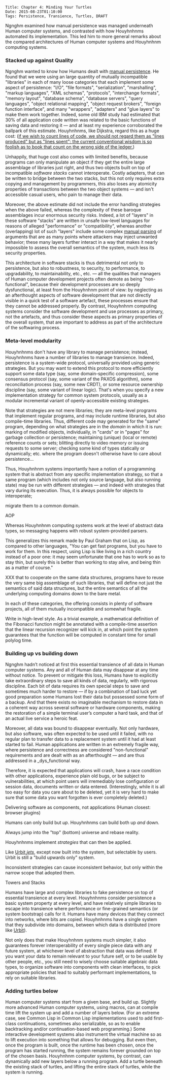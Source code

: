     Title: Chapter 4: Minding Your Turtles
    Date: 2015-08-23T01:10:00
    Tags: Persistence, Transience, Turtles, DRAFT


Ngnghm examined how manual persistence was managed underneath Human computer systems,
and contrasted with how Houyhnhnms automated its implementation.
This led him to more general remarks about the compared architectures of
Human computer systems and Houyhnhnm computing systems.

<!-- more -->

### Stacked up against Quality

Ngnghm wanted to know how Humans dealt with [manual persistence](/blog/2015/08/03/chapter-2-save-our-souls/).
He found that we were using an large quantity of mutually incompatible "libraries"
in each of many loose categories that each implement some aspect of persistence:
"I/O", "file formats", "serialization", "marshalling", "markup languages", "XML schemas", "protocols",
"interchange formats", "memory layout", "database schema", "database servers",
"query languages", "object relational mapping", "object request brokers", "foreign function interface",
and many "wrappers", "adapters" and "glue layers" to make them work together.
Indeed, some old IBM study had estimated that 30% of all application code written
was related to the basic functions of saving data and restoring it
— and at least my experience corroborated the ballpark of this estimate.
Houyhnhnms, like Dijkstra, regard this as a huge cost:
([if we wish to count lines of code, we should not regard them as "lines produced" but
as "lines spent": the current conventional wisdom is so foolish as to book that count on
the wrong side of the ledger.](https://www.cs.utexas.edu/~EWD/transcriptions/EWD10xx/EWD1036.html))

Unhappily, that huge cost also comes with limited benefits, because
programs can only manipulate an object if they get the entire large assemblage of libraries just right,
and thus two objects built on top of incompatible _software stacks_ cannot interoperate.
Costly adapters, that can be written to bridge between the two stacks,
but this not only requires extra copying and management by programmers,
this also loses any atomicity properties of transactions between the two object systems
— and isn't accessible casual users, who pain to manage their data.

Moreover, the above estimate did not include the error handling strategies when the above failed,
whereas the complexity of these baroque assemblages incur enormous security risks.
Indeed, a lot of "layers" in these software "stacks" are written in unsafe low-level languages
for reasons of alleged "performance" or "compatibility",
whereas another (overlapping) lot of such "layers" include some
complex [manual parsing](https://www.usenix.org/system/files/login/articles/login_aug15_02_bratus.pdf) of arguments
that are as many points where attackers may inject unwanted behavior;
these many layers further interact in a way that makes it nearly impossible to assess
the overall semantics of the system, much less its security properties.

This architecture in software stacks is thus detrimental not only to persistence,
but also to robustness, to security, to performance, to upgradability, to maintainability, etc., etc.
— all the qualities that managers of Human computer development projects often demote as being "non-functional",
because their development processes are so deeply dysfunctional,
at least from the Houyhnhnm point of view:
by neglecting as an afterthought aspects of software development
that are not directly visible in a quick test of a software artefact,
these processes ensure that they cannot be addressed properly.
By contrast, Houyhnhnm computing systems consider the software development and use processes as primary,
not the artefacts, and thus consider these aspects as primary properties of the overall system,
that are important to address as part of the architecture of the softwaring process.


### Meta-level modularity

Houyhnhnms don't have any library to manage persistence;
instead, Houyhnhnms have a number of libraries to manage transience.
Indeed, persistence is a system-wide protocol, universally provided using generic strategies.
But you may want to extend this protocol to more efficiently support
some data type (say, some domain-specific compression),
some consensus protocol (say, some variant of the PAXOS algorithm),
some reconciliation process (say, some new CRDT),
or some resource ownership discipline (say, some variant of linear logic).
That's when you specify a new implementation strategy for common system protocols,
usually as a modular incremental variant of openly-accessible existing strategies.

Note that strategies are not mere libraries;
they are meta-level programs that implement regular programs,
and may include runtime libraries, but also compile-time libraries.
Thus, different code may generated for the "same" program,
depending on what strategies are in the _domain_ in which it is run:
marking of modified objects, individually, in "cards" or in "pages"
for garbage collection or persistence;
maintaining (unique) (local or remote) reference counts or sets;
blitting directly to video memory or issuing requests to some server;
checking some kind of types statically or dynamically;
etc.
where the program doesn't otherwise have to care about persistence...

Thus, Houyhnhnm systems importantly have a notion of a programming system
that is abstract from any specific implementation strategy,
so that a same program (which includes not only source language, but also running state)
may be run with different strategies —
and indeed with strategies that vary during its execution.
Thus, it is always possible for objects to interoperate;

migrate them to a common domain.

AOP

Whereas Houyhnhnm computing systems work at the level of abstract data types,
so messaging happens with robust system-provided parsers.

This generalizes this remark made by Paul Graham that on Lisp, as compared to other languages,
"You can get fast programs, but you have to work for them.
In this respect, using Lisp is like living in a rich country instead of a poor one:
it may seem unfortunate that one has to work so as to stay thin, but surely this is better
than working to stay alive, and being thin as a matter of course."

XXX
that to cooperate on the same data structures,
programs have to reuse the very same big assemblage of such libraries,
that will define not just the semantics of said data structures,
but the entire semantics of all the underlying computing domains down to the bare metal.

In each of these categories, the offering consists in plenty of software projects,
all of them mutually incompatible and somewhat fragile.


Write in high-level style.
As a trivial example, a mathematical definition of the Fibonacci function
might be annotated with a compile-time assertion that the linear recursion recognizer will kick in,
at which point the system guarantees that the function will be computed
in constant time for small  polylog time.




### Building up vs building down

Ngnghm hadn’t noticed at first this essential transience of all data in Human computer systems.
Any and all of Human data may disappear at any time without notice.
To prevent or mitigate this loss, Humans have to explicitly take extraordinary steps
to save all kinds of data, regularly, with rigorous discipline.
Each bit of data requires its own special steps to save and sometimes much harder to restore
— if by a combination of bad luck yet good preparation some Humans lost their data
but possessed some form of a backup.
And that there exists no imaginable mechanism to restore data in a coherent way
across several software or hardware components,
making the restoration of a simple terminal user’s computer a hard task,
and that of an actual live service a heroic feat.

Moreover, all data was bound to disappear eventually.
Not only hardware, but also software, was often expected to be used until it failed,
with no regular plan to transfer data to a replacement system until it had at least started to fail.
Human applications are written in an extremely fragile way,
where persistence and correctness are considered "non-functional" requirements
and are dealt with as an afterthought — and are thus addressed in a _dys_functional way.

Therefore, it is expected that applications will crash,
have a race condition with other applications, experience plain old bugs,
or be subject to vulnerabilities,
at which point users will irremediably lose configuration or session data,
documents written or data entered.
(Interestingly, while it is all too easy for data you care about to be deleted,
yet it is very hard to make sure that some data you want forgotten is ever completely deleted.)



Delivering software as components, not applications (Human closest: browser plugins)

Humans can only build but _up_. Houyhnhnms can build both up _and_ down.

Always jump into the "top" (bottom) universe and rebase reality.

Houyhnhnms implement _strategies_ that can then be applied.

Like [Urbit _jets_](http://moronlab.blogspot.fr/2010/01/urbit-functional-programming-from.html),
except now built into the system, but selectable by users.
Urbit is still a "build upwards only" system.

Inconsistent strategies can cause inconsistent behavior,
but only within the narrow scope that adopted them.

Towers and Stacks


Humans have large and complex libraries to fake persistence on top of essential transience at every level.
Houyhnhnms consider persistence a basic system property at every level,
and have relatively simple libraries to escape into transience
where performance or fine-grained semantics (or system bootstrap) calls for it.
Humans have many devices that they connect into networks, where bits are copied.
Houyhnhnms have a single system that they subdivide into domains,
between which data is distributed (more like [Urbit](http://moronlab.blogspot.com/2010/01/urbit-functional-programming-from.html)).

Not only does that make Houyhnhnm systems much simpler,
it also guarantees forever interoperability of every single piece data with any future system,
at whichever level of abstraction that data was defined.
If you want your data to remain relevant to your future self, or to be usable by other people, etc.,
you still need to wisely choose suitable algebraic data types,
to organize software into components with clean interfaces,
to pick appropriate policies that lead to suitably performant implementations,
to rely on suitable libraries.


### Adding turtles below

Human computer systems start from a given base, and build up.
Slightly more advanced Human computer systems, using macros,
can at compile time lift the system up and add a number of layers below.
(For an extreme case, see Common Lisp in Common Lisp implementations
used to add first-class continuations, sometimes also serializable,
so as to enable backtracking and/or continuation-based web programming.)
Some interactive development systems also instrument the virtual machine
so as to lift execution into something that allows for debugging.
But even then, once the program is built, once the runtime has been chosen,
once the program has started running,
the system remains forever grounded on top of the chosen basis.
Houyhnhnm computer systems, by contrast,
can dynamically add new layers below a running program.
Add a turtle beneath the existing stack of turtles,
and lifting the entire stack of turtles, while the system is running.
